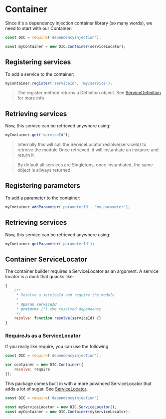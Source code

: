 # Container

Since it's a dependency injection container library (so many words), we need to start with our Container:

```javascript
const DIC = require('dependencyinjection');

const myContainer = new DIC.Container(serviceLocator);
```

## Registering services

To add a service to the container:

```javascript
myContainer.register('serviceId', 'my/service');
```

> The register method returns a Definition object. See [ServiceDefinition](/doc/ServiceDefinition.md) for more info

## Retrieving services

Now, this service can be retrieved anywhere using:

```javascript
myContainer.get('serviceId');
```

> Internally this will call the ServiceLocator.reslolve(serviceId) to retrieve the module
> Once retrieved, it will instantiate an instance and return it

> By default all services are Singletons, once instantiated, the same object is allways returned

## Registering parameters

To add a parameter to the container:

```javascript
myContainer.addParameter('parameterId', 'my-parameter');
```

## Retrieving services

Now, this service can be retrieved anywhere using:

```javascript
myContainer.getParameter('parameterId');
```

## Container ServiceLocator

The container builder requires a ServiceLocator as an argument. A service locator is a duck that quacks like:

```javascript
{
    /**
     * Resolve a serviceId and require the module
     *
     * @param serviceId
     * @returns {*} the resolved dependency
     */
    resolve: function resolve(serviceId) {}
}
```

### RequireJs as a ServiceLocator

If you really like require, you can use the following:

```javascript
const DIC = require('dependencyinjection');

var container = new DIC.Container({
    resolve: require
});
```

This package comes built in with a more advanced ServiceLocator that adds a lot of sugar. See [ServiceLocator](/doc/ServiceLocator.md)..

```javascript
const DIC = require('dependencyinjection')

const myServiceLocator = new DIC.ServiceLocator();
const myContainer = new DIC.Container(myServiceLocator);
```
